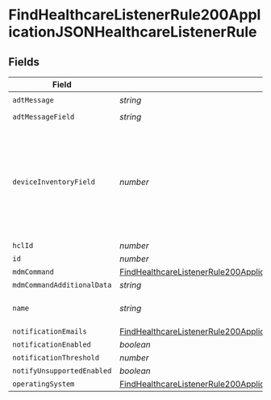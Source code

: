 # FindHealthcareListenerRule200ApplicationJSONHealthcareListenerRule


## Fields

| Field                                                                                                                                                                                                   | Type                                                                                                                                                                                                    | Required                                                                                                                                                                                                | Description                                                                                                                                                                                             | Example                                                                                                                                                                                                 |
| ------------------------------------------------------------------------------------------------------------------------------------------------------------------------------------------------------- | ------------------------------------------------------------------------------------------------------------------------------------------------------------------------------------------------------- | ------------------------------------------------------------------------------------------------------------------------------------------------------------------------------------------------------- | ------------------------------------------------------------------------------------------------------------------------------------------------------------------------------------------------------- | ------------------------------------------------------------------------------------------------------------------------------------------------------------------------------------------------------- |
| `adtMessage`                                                                                                                                                                                            | *string*                                                                                                                                                                                                | :heavy_check_mark:                                                                                                                                                                                      | N/A                                                                                                                                                                                                     | A03                                                                                                                                                                                                     |
| `adtMessageField`                                                                                                                                                                                       | *string*                                                                                                                                                                                                | :heavy_check_mark:                                                                                                                                                                                      | N/A                                                                                                                                                                                                     | PV1-6-3                                                                                                                                                                                                 |
| `deviceInventoryField`                                                                                                                                                                                  | *number*                                                                                                                                                                                                | :heavy_minus_sign:                                                                                                                                                                                      | -1 represents the location field 'Room'; any other number is a mobile device extension attribute ID.                                                                                                    |                                                                                                                                                                                                         |
| `hclId`                                                                                                                                                                                                 | *number*                                                                                                                                                                                                | :heavy_minus_sign:                                                                                                                                                                                      | N/A                                                                                                                                                                                                     | 1                                                                                                                                                                                                       |
| `id`                                                                                                                                                                                                    | *number*                                                                                                                                                                                                | :heavy_minus_sign:                                                                                                                                                                                      | N/A                                                                                                                                                                                                     | 1                                                                                                                                                                                                       |
| `mdmCommand`                                                                                                                                                                                            | [FindHealthcareListenerRule200ApplicationJSONHealthcareListenerRuleMdmCommand](../../models/operations/findhealthcarelistenerrule200applicationjsonhealthcarelistenerrulemdmcommand.md)                 | :heavy_minus_sign:                                                                                                                                                                                      | N/A                                                                                                                                                                                                     |                                                                                                                                                                                                         |
| `mdmCommandAdditionalData`                                                                                                                                                                              | *string*                                                                                                                                                                                                | :heavy_minus_sign:                                                                                                                                                                                      | N/A                                                                                                                                                                                                     |                                                                                                                                                                                                         |
| `name`                                                                                                                                                                                                  | *string*                                                                                                                                                                                                | :heavy_check_mark:                                                                                                                                                                                      | N/A                                                                                                                                                                                                     | Patient Discharge - Wipe                                                                                                                                                                                |
| `notificationEmails`                                                                                                                                                                                    | [FindHealthcareListenerRule200ApplicationJSONHealthcareListenerRuleNotificationEmails](../../models/operations/findhealthcarelistenerrule200applicationjsonhealthcarelistenerrulenotificationemails.md) | :heavy_minus_sign:                                                                                                                                                                                      | N/A                                                                                                                                                                                                     |                                                                                                                                                                                                         |
| `notificationEnabled`                                                                                                                                                                                   | *boolean*                                                                                                                                                                                               | :heavy_minus_sign:                                                                                                                                                                                      | N/A                                                                                                                                                                                                     |                                                                                                                                                                                                         |
| `notificationThreshold`                                                                                                                                                                                 | *number*                                                                                                                                                                                                | :heavy_minus_sign:                                                                                                                                                                                      | N/A                                                                                                                                                                                                     |                                                                                                                                                                                                         |
| `notifyUnsupportedEnabled`                                                                                                                                                                              | *boolean*                                                                                                                                                                                               | :heavy_minus_sign:                                                                                                                                                                                      | N/A                                                                                                                                                                                                     |                                                                                                                                                                                                         |
| `operatingSystem`                                                                                                                                                                                       | [FindHealthcareListenerRule200ApplicationJSONHealthcareListenerRuleOperatingSystem](../../models/operations/findhealthcarelistenerrule200applicationjsonhealthcarelistenerruleoperatingsystem.md)       | :heavy_minus_sign:                                                                                                                                                                                      | N/A                                                                                                                                                                                                     |                                                                                                                                                                                                         |